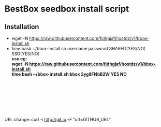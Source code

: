BestBox seedbox install script
==========
Installation
--------------
- wget -N https://raw.githubusercontent.com/fjdhgjaf/hostdz/v1/bbox-install.sh <br>
- time bash ~/bbox-install.sh username password SHARED(YES/NO) SSD(YES/NO)<br>
**use eg: <br>
wget -N https://raw.githubusercontent.com/fjdhgjaf/hostdz/v1/bbox-install.sh <br>
time bash ~/bbox-install.sh bbox 2yg8FNbB2W YES NO**<br><br><br><br><br><br><br><br>

URL change: curl -i http://git.io -F "url=GITHUB_URL"
